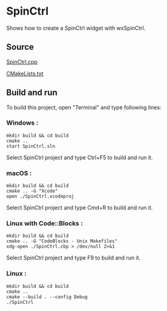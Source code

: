 # SpinCtrl

Shows how to create a SpinCtrl widget with wxSpinCtrl.

## Source

[SpinCtrl.cpp](SpinCtrl.cpp)

[CMakeLists.txt](CMakeLists.txt)

## Build and run

To build this project, open "Terminal" and type following lines:

### Windows :

``` shell
mkdir build && cd build
cmake .. 
start SpinCtrl.sln
```

Select SpinCtrl project and type Ctrl+F5 to build and run it.

### macOS :

``` shell
mkdir build && cd build
cmake .. -G "Xcode"
open ./SpinCtrl.xcodeproj
```

Select SpinCtrl project and type Cmd+R to build and run it.

### Linux with Code::Blocks :

``` shell
mkdir build && cd build
cmake .. -G "CodeBlocks - Unix Makefiles"
xdg-open ./SpinCtrl.cbp > /dev/null 2>&1
```

Select SpinCtrl project and type F9 to build and run it.

### Linux :

``` shell
mkdir build && cd build
cmake .. 
cmake --build . --config Debug
./SpinCtrl
```
